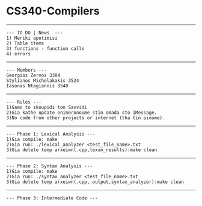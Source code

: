 # CS340-Compilers
---------------------------------
```
--- TO DO | News  ---
1) Meriki apotimisi 
2) Table items
3) functions - function calls
4) errors
```
---------------------------------
```
--- Members ---
Georgios Zervos 3384
Stylianos Michelakakis 3524
Iasonas Ntagiannis 3540
```
---------------------------------
```
--- Rules ---
1)Gamo to skoupidi ton Savvidi
2)Gia kathe update enimeronoume stin omada sto iMessage.
3)No code from other projects or internet (tha tin pioume).
```
---------------------------------
```
--- Phase 1: Lexical Analysis ---
1)Gia compile: make 
2)Gia run: ./lexical_analyzer <test_file_name>.txt
3)Gia delete temp arxeiwn(.cpp,lexan_results):make clean
```
---------------------------------
```
--- Phase 2: Syntax Analysis ---
1)Gia compile: make 
2)Gia run: ./syntax_analyzer <test_file_name>.txt 
3)Gia delete temp arxeiwn(.cpp,.output,syntax_analyzer):make clean
```
---------------------------------
```
--- Phase 3: Intermediate Code ---


